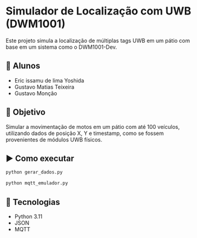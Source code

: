 # Simulador de Localização com UWB (DWM1001)

Este projeto simula a localização de múltiplas tags UWB em um pátio com base em um sistema como o DWM1001-Dev.

## 👥 Alunos

- Eric issamu de lima Yoshida
- Gustavo Matias Teixeira
- Gustavo Monção

## 🎯 Objetivo

Simular a movimentação de motos em um pátio com até 100 veículos, utilizando dados de posição X, Y e timestamp, como se fossem provenientes de módulos UWB físicos.

## ▶️ Como executar

```bash
python gerar_dados.py
```

```bash
python mqtt_emulador.py
```

## 🔧 Tecnologias

- Python 3.11
- JSON
- MQTT
